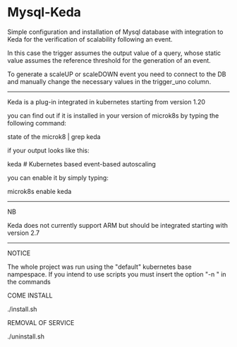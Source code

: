 # Mysql-Keda


Simple configuration and installation of Mysql database with integration to Keda for the verification of scalability following an event.

In this case the trigger assumes the output value of a query, whose static value assumes the reference threshold for the generation of an event.

To generate a scaleUP or scaleDOWN event you need to connect to the DB and manually change the necessary values ​​in the trigger_uno column.


__________________________________


Keda is a plug-in integrated in kubernetes starting from version 1.20

you can find out if it is installed in your version of microk8s by typing the following command:

state of the microk8 | grep keda

if your output looks like this:

keda # Kubernetes based event-based autoscaling

you can enable it by simply typing:

microk8s enable keda

__________________________________

NB

Keda does not currently support ARM but should be integrated starting with version 2.7

__________________________________

NOTICE

The whole project was run using the "default" kubernetes base nampespace.
If you intend to use scripts you must insert the option "-n <your namespace>" in the commands

COME INSTALL

./install.sh

REMOVAL OF SERVICE

./uninstall.sh
